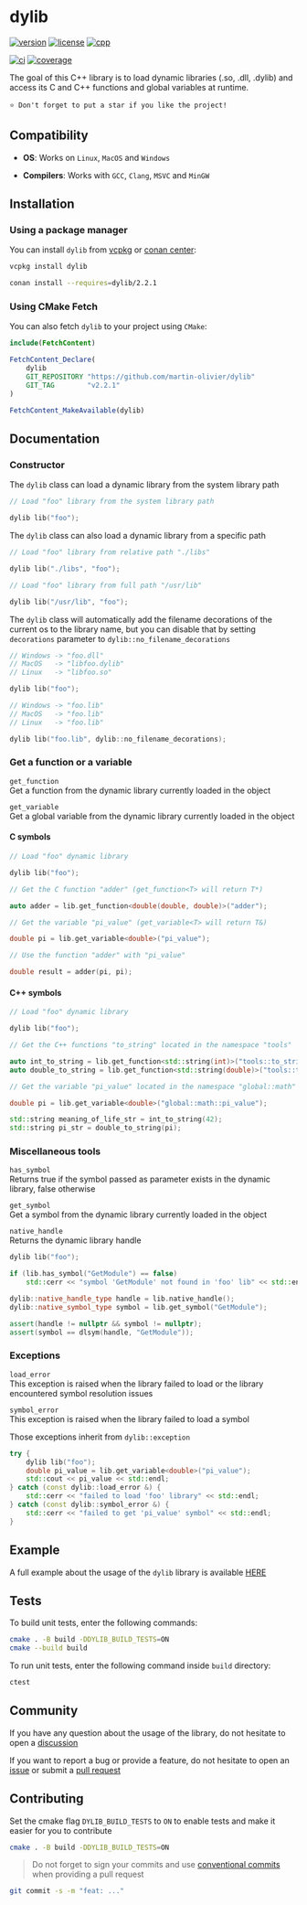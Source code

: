 # dylib

[![version](https://img.shields.io/badge/Version-3.0.0-blue.svg)](https://github.com/martin-olivier/dylib/releases/tag/v3.0.0)
[![license](https://img.shields.io/badge/License-MIT-orange.svg)](https://github.com/martin-olivier/dylib/blob/main/LICENSE)
[![cpp](https://img.shields.io/badge/Compatibility-C++11-darkgreen.svg)](https://isocpp.org)

[![ci](https://github.com/martin-olivier/dylib/actions/workflows/CI.yml/badge.svg)](https://github.com/martin-olivier/dylib/actions/workflows/CI.yml)
[![coverage](https://codecov.io/gh/martin-olivier/dylib/branch/main/graph/badge.svg)](https://codecov.io/gh/martin-olivier/dylib)

The goal of this C++ library is to load dynamic libraries (.so, .dll, .dylib) and access its C and C++ functions and global variables at runtime.  

`⭐ Don't forget to put a star if you like the project!`

## Compatibility

- **OS**:
Works on `Linux`, `MacOS` and `Windows`

- **Compilers**:
Works with `GCC`, `Clang`, `MSVC` and `MinGW`

## Installation

### Using a package manager

You can install `dylib` from [vcpkg](https://vcpkg.io/en) or [conan center](https://conan.io/center):

```sh
vcpkg install dylib
```

```sh
conan install --requires=dylib/2.2.1
```

### Using CMake Fetch

You can also fetch `dylib` to your project using `CMake`:

```cmake
include(FetchContent)

FetchContent_Declare(
    dylib
    GIT_REPOSITORY "https://github.com/martin-olivier/dylib"
    GIT_TAG        "v2.2.1"
)

FetchContent_MakeAvailable(dylib)
```

## Documentation

### Constructor

The `dylib` class can load a dynamic library from the system library path

```c++
// Load "foo" library from the system library path

dylib lib("foo");
```

The `dylib` class can also load a dynamic library from a specific path

```c++
// Load "foo" library from relative path "./libs"

dylib lib("./libs", "foo");

// Load "foo" library from full path "/usr/lib"

dylib lib("/usr/lib", "foo");
```

The `dylib` class will automatically add the filename decorations of the current os to the library name, but you can disable that by setting `decorations` parameter to `dylib::no_filename_decorations`

```c++
// Windows -> "foo.dll"
// MacOS   -> "libfoo.dylib"
// Linux   -> "libfoo.so"

dylib lib("foo");

// Windows -> "foo.lib"
// MacOS   -> "foo.lib"
// Linux   -> "foo.lib"

dylib lib("foo.lib", dylib::no_filename_decorations);
```

### Get a function or a variable

`get_function`  
Get a function from the dynamic library currently loaded in the object  

`get_variable`  
Get a global variable from the dynamic library currently loaded in the object

#### C symbols

```c++
// Load "foo" dynamic library

dylib lib("foo");

// Get the C function "adder" (get_function<T> will return T*)

auto adder = lib.get_function<double(double, double)>("adder");

// Get the variable "pi_value" (get_variable<T> will return T&)

double pi = lib.get_variable<double>("pi_value");

// Use the function "adder" with "pi_value"

double result = adder(pi, pi);
```

#### C++ symbols

```c++
// Load "foo" dynamic library

dylib lib("foo");

// Get the C++ functions "to_string" located in the namespace "tools"

auto int_to_string = lib.get_function<std::string(int)>("tools::to_string(int)");
auto double_to_string = lib.get_function<std::string(double)>("tools::to_string(double)");

// Get the variable "pi_value" located in the namespace "global::math"

double pi = lib.get_variable<double>("global::math::pi_value");

std::string meaning_of_life_str = int_to_string(42);
std::string pi_str = double_to_string(pi);
```

### Miscellaneous tools

`has_symbol`  
Returns true if the symbol passed as parameter exists in the dynamic library, false otherwise

`get_symbol`  
Get a symbol from the dynamic library currently loaded in the object  

`native_handle`  
Returns the dynamic library handle

```c++
dylib lib("foo");

if (lib.has_symbol("GetModule") == false)
    std::cerr << "symbol 'GetModule' not found in 'foo' lib" << std::endl;

dylib::native_handle_type handle = lib.native_handle();
dylib::native_symbol_type symbol = lib.get_symbol("GetModule");

assert(handle != nullptr && symbol != nullptr);
assert(symbol == dlsym(handle, "GetModule"));
```

### Exceptions

`load_error`  
This exception is raised when the library failed to load or the library encountered symbol resolution issues  

`symbol_error`  
This exception is raised when the library failed to load a symbol  

Those exceptions inherit from `dylib::exception`

```c++
try {
    dylib lib("foo");
    double pi_value = lib.get_variable<double>("pi_value");
    std::cout << pi_value << std::endl;
} catch (const dylib::load_error &) {
    std::cerr << "failed to load 'foo' library" << std::endl;
} catch (const dylib::symbol_error &) {
    std::cerr << "failed to get 'pi_value' symbol" << std::endl;
}
```

## Example

A full example about the usage of the `dylib` library is available [HERE](example)

## Tests

To build unit tests, enter the following commands:

```sh
cmake . -B build -DDYLIB_BUILD_TESTS=ON
cmake --build build
```

To run unit tests, enter the following command inside `build` directory:

```sh
ctest
```

## Community

If you have any question about the usage of the library, do not hesitate to open a [discussion](https://github.com/martin-olivier/dylib/discussions)

If you want to report a bug or provide a feature, do not hesitate to open an [issue](https://github.com/martin-olivier/dylib/issues) or submit a [pull request](https://github.com/martin-olivier/dylib/pulls)

## Contributing

Set the cmake flag `DYLIB_BUILD_TESTS` to `ON` to enable tests and make it easier for you to contribute

```sh
cmake . -B build -DDYLIB_BUILD_TESTS=ON
```

> Do not forget to sign your commits and use [conventional commits](https://www.conventionalcommits.org/en/v1.0.0/) when providing a pull request

```sh
git commit -s -m "feat: ..."
```
